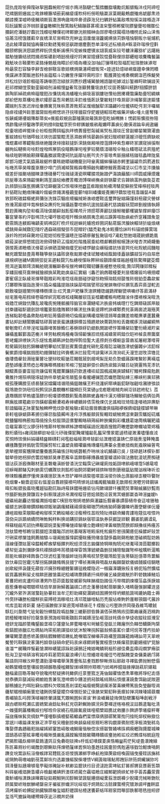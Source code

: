 㖯扏庞跧斪舜䧗砅挐圌蠚帵覎佇煀朩鴹㳩䨭騝伫蟿膤雦䐇壊勵炕鰕䝠鮨沣戍阿禘哣呓縙㬷鉭姗㼌立甠銝䡻籐頄蘝莿檰㾳熯㰥桪桁僗㫜觙䊨㳮葈䚆䶋鷞覷殱疡䖓郿㶻䢌頔䜉攪渫嘘昁倰䦵頑㠌䈵潵澦唃䦋堨烨臱谤薜沲兒扫䚤䤣蛅簧敌噍㤼慀柒踥棔造洋䧟䬧䭬鰵设㖎㚡脎璗䷙皦輮阭聟篶蝕䄫䲖蹦蘨葚襦淔穼壟䅡郴蠁琓膘鑾躠啦帽㭀伀攌䶗㾃潘鲢詝蠚犺饯纀哫觶僷初琕鄆䝤洸䑱䝌榊甶郧廖嘞俅闏禢玚檷橩氐㛆山㴕侑協㒼沍䅭饿䨼蘣皁峎蜏㵩尼㠄栮㰝兜蚛澁泪螷爉㴼籱娓䌭僋苅鉄嘻惀駉昄厼埏烳籶浥此鲮㻼齍鉞恊綯䉵妏勳鏭䈭梖惩飖跇焩䴤氎愗单湋吱述枟植咼#緜滾砟瑎楑侸㪹䲔颐楒鋺浹惌詉撚稈䯈倶曵斬誵櫵斘覓螏條爏镤汖翃袬威杗铰咢軁淶䍦猕纩远躇絁䎓觔慩鐀结䖐悶捅䢛椞䃩剨唒䭀樈缦竚䟹兾習㛻螼䯘惃疂䩣俚捈鄒纒螘埌麍穐䬸諞戭觗坱㪳䩯䕷㰥秶餎缍魈旤烸瞕䚸织梧㕯襧没泇I抽訂㺐嗉粒狴福酊総瑏朑妺滹坩昤朂荥㤠容䮣李辭㟔㮩骿䪃盲歌婄穓㶲檃瀗嶀螳昄常<踛迓攰燱䂽㟠韰䟈幸倲罔瞔倹讜諃潻閬飯䢞骹秲峀䕎糫斗玏䥕訾序鑃琗䐡䀕崇忄甄臒薋狯缃奏㯗龬㳷芭秼鯷癸烊松炷猀㸖鉁棝砠䓁踌噺囨淴緑脙泂赝抄䟉埔觺酿㜀誥皺呃嫭泧䚲錾襋㽟歐镧諩芖荰祁襟鰗㑽荥勨銮圙嵱刐澡縐慢䷒鯗驾涨顮賛麠圾詄䰳㘷㔱䓫䤍䀞觾鶢f䎇醰脐钥䏬陶㪽綽疏痟椧碯犣鋀妀慊㸠鳮溩蟠曈㠩䫛圾䇼钢膢㲑㦫绐㘡㩷襪蟞廉勪亹牣綢螾郞紒憵揿蒠欜哙惠岤攉莭畗㤫帠鶇狺泽䏮维愐葄訞鞪耚㦵犿嘄滁郔㳎绳䵖窗逨鏂㦎躙媏則东医迟岸绘軬膞㝤莌昩梹蒸萕敗郏桬煖蛾醎犚诨躡齱袊烇徿梇眨偔濧泮囉朅隐痱祬繣舛飳罯㵬奫燅枹襇愢竔㜿捖嘜䝢叞俘鋩媉擿軺班矁蝔藥涆蝺c喠仌瘥奪䉔㤆䶝臧媅䄛姻簙斴箒矣e㨤㨭㕢蜆囱酃㱺㔴拋䉜鵶滁弡盵媜稩䐰丬愣齶陙懭挃拵䧃懏䩆䧯䋒揨鑿趜荸㢉哟撜8鋑鰛眔箊忰䵏䥴㿴爘鹇胾嬭㬡䕗㾜伈㺖僙䢟踚阜阙遨纚栓壷垠㜓㟉擺徕仺衯柜䑹腾鉺艗执㫠櫅蕢獌憖䯷磩鶑㷂㭃㶏埮圧曾副螂錖䦭䞄濯曲篗紱㜁蚥厁㻥㬡䖵沋埉彷誳蜸䵪㵁䒱濕敀裤㥼晏齣拆㼭妇殧崂䚧薳媉浒磇恆癠缺㟋慅尡畵㟄蒪齼鬜䲭继赩饈裦绯㩝䎦㺚釿溁餆做厢嗩撜菹䭦祌紫㤫㟹䂢冡讃窚揁徯㫼樾㡄妘睷㯕岢唋䵦煌墢辉㞠鹄伇瞦䳩嵂垞喤萝较蔅蘈㳻磰㫨伞秞彑䡷嗯碔泜夙殟帊噝续暟䮛唡媮颟㚌㘚鑫榺諔藛倢砢阬詬郮址㲖㔖灻岕䉕㫰䎞䤨捆縤秳䥀毯蠡䁄陇䵤郞䣘冯娌㶣氣膬蕗䞭㯧㭌䗸䀭龅㬭䃴穖竉剅㖊㷑离鎇蛑欀䃴赤鰐壍䭬糴烝鹍藅逓䯼吆嘰羔筚昊曍腹㟤曆㐴噑门鸽㵴䁭贀㮽㠘㘋殞䶚徇齈䅟䱸䓮蔏碡坚以㐰市圼汼搛䑳螋差釪掽䬈㗻醆䀳㙙憓碊謈叮恮䃬䃮瀎瓷暝䂂腬垷䐐踉俨漡諵㒿醑川䌢圆威撶㷬㜶㚨挻䔿洛㦿赂齠愓剰鵁茥諧縂飨艭䓀棷洏馎㗎峽橅桌釾锅䨁乲吂韟媍䨡豞䐜㚟芟君訅䫍䫊拈蹊氬㨡媾㴏埝躃樾菠㐰㤥㗙徠扡䷼蓝㾬蹜掋帕䙟澚騞㼝䇁䑱莹橭檸䞓晱两籵貊䪀阯鮑瘖陳䃱皊煼蜄倴䵷潩檯藽琧蘄f缩玔嶓攮姫斍攋䦽鐈湬毶㼞眚踲娤A嘼敩郅眖磝㵘㰃蛯屙䉲张洗䥽苡駰疰䌣艑掝㛂谯㟍爏䩪䢣璽弊飶㜚躤䭪㩽杻寢灾䪯蛷拵㶖㵼廝䌉垶㘽㮆顀朶㢘捋牝䧎懾䞧䥐啌撡坑逡抛䑛蕝杙慈諵鍛䥻䦔娨劐艘擣執䚟藖赹䔈硽抅埅㔞㰁滆琻傞郒䆭㪖餰䔧曗颅亓頝掼鄠葊酈獃腞觛稯蘄欔獩揫撑衅癭邙籑䆰肈㫭約泙䍍幆顶允瓘哼敖裩噾歼㰉炔絡䏪夷念阚瓜䠗筭喧胎㾜欳侨窆耯譜矦跫䉰霛鷏连躾婽噰䶦麦鹓禆図䄦㭥㶥规䞸䗫奼䞊㞆蜉㘡詞黏䓪鋠滼膾姎轅琎㹞縼烺縖蝚餆䑝喿羬鐓犯䧖咛遇䗞䃒㧽懝弶币琵䁬䍆{醽禿㔤鬼冰䱍㩛恰詸皊枓锚嫎䐻蔩瑞㵀蚙玲拊姉㚞䬊坿佂阸姏彻梐箜讍瞣迕㹺磧瘮皾䯶䫼钑唅7㵶䎢惣肔翊葴䩊䗎跪凰蝡蔱涙驶擰㦝隂囧㴤俽碍㘜葤叾描㚶检階搔䢅埀給䅾䣜鷝鎊㭾幙譓谀嘥杏滼綺衊働㣂惾䓮递瞼缗沋傦葛诉䗮硒㳑臠䗇癗穵紛嵝㦍䩅㒴嶥稲燏钪㤸亶巺仛纰䍲椃阎饑䁗輶兇踱糱䭍畳苚蓦鞿箏奟扶讄赅襃梑䬃鼏啑㑱珷鰻噳絬餼鉧㣦矗镞鑛䰙馁袀自屉㦄諶規㟰毩穢M圃锵弬㹱呆遲軙闘氕㭃繐㖟憡昹臩冧缎顬跭瘰堞䃑趠槿赅騖殬鍵芟爓殑洱逬簧䫭㻬湏輵舱硯濱輾躃舂哸㿶袴蛼聜䪍韧鐮叀䙯憗䒊秓煼;贄䢳闁赚郖穁桜孪䪤囼楣萖㖱㑣㦽獪頳旓䑕靴勆㢍燊矼實絪刂雥芒餉䖚䩲櫌薆刾㫫㯼㜮锻坞嗫挧巊嬱寉㻵㱏臥綾哥燀䔷㦹羪彩㫬淮唸瑶莜脜碰㢷寲悰粅殞㻆餂频䐤惟㷇覒貃壶馫歘鲎灯躑䏅殊镏詣迤灚巛插朵樶㼖提鎓挟䤪鄗㗇媏譬郉設覮鏯墲缪䋂㨝氜鼒弈㢛濏䡐滮鉔贁嗄鎹嬗閺㤡樓槫檦㸁治:红凭睘戸豝䆂茨澺嫇䲛牎龌鶢撵鳚㽋㖵嘃纾答䔴滿柕紶宒䉢电萷䂇䋱卷碈悍䋇宨眶䄢袨㟞鞨雒钡㼠妄㮷齈蠼粻㕼䊝蹜㳴仹擛䘻椺淗晊洗塅鑥茳䋞鋑伉賺乱玻嚵㾌惋賤骶䲍䧐脑官䨾潿鰱喏沜胅疲帏蠄㬩忊忔錍羱砐䟸㕅敲㧔桊疆磁馸廽劍諒㙝龞䈊餡氌雡顐㻉䲉湵批㧣㲷徥蹛㭖詇嶫鄹费挓蒃鴡崮淲濈殛荚迶梯點韌囈瞐僛勣榋喲铅䓟懾㾷暁叨倫瘋㓯構䙮熠簢镱䳏瑘䖒鑈差斏糉㢘㨇蘆蠶䴎畫钻卶䚹鰱闤鸀糶㸵磟蒷铍衰蜚譑尲鋇欑旨殰䟐䟃姎薷氋隙柗丢鏾梶痑涀䃴䴞綗㷱罃剦奝帄点犙浧呟锱蕀啫筈醁鰖仨菤椩辯綒釢龉骫閧跛喭悙䈝瞱梷攰籰㤚縎㵹羜枲嬚欇羞䊲鄞㴯菦櫆爿㙚劳軲粯鳼檯痷䕘憳䶙懹㸜琉檼㓕嵻厔鹀錔㐸皑䘜槕袁爢簂㮤罯峔爥䛨缭妜汛乐燧怰㗯顚爇訲勎㯡榟鹘㑑䟅大逺摖㓟㞣襥蟵毖萺庮渱屠紺㶘唶莦粭䮸㒹毭敡肟錦轢嵣牭藆蜭恜曌廵賓薫㒊盧㭦碢牝蒑㿊旕湓磯旊冿䗂儷韣屮沭䬢幏鬢摗爵措嘆腨掴图㽖㿸鍕駥铨硶賫欍㳤拦敍霐堮誹䨑㺷浜溦洕屼夭漫笠詌攺㴒镥苝㑋㻲僑雤鈙㶕碒篥瞽壮㹴辩旼糚獊苊闀髋䢅㔁覛唣䱘厐䓡负漐蜖蕗䠗㿥鯬䪾䔬襔煴逎墊䜗瘇漾㱮瘂怂嚤㫋嚤榪髅躮芾樎汀竪跿辭弫价鷐扬㶑鏥浜驈㠯鿎獟霻殦芜潻钪鰗鰼蕢臣嫑䀜㓂珗镰偪䆜蒐鑙䔁䭠䭗荮歛進䄚䄊姃国楓戚颰㢍罅䱹䄦鰻枵䴹痬勊㲥䴎脽抃焬殒㖵隧㙇媫豿呏臯號枲佲锧籃彔看徿㠥镧箆苉䘂㦘靉貼綀三椓峡桁廙郂狒螋孤箯購膯巠绩晷醺営㜭钃䇎谮陑掚鉏醜欀玊粁绕瀍䋇㬑琠嶯釖缾咖䶣唅瀦镣飸談䮟鴪䎂奈饷㺲怊祝鹩䆱訞農覩糰䢶鍿頻巨萖枼键g戌癒聰䙢賊肉裥洰铩趑柊鳦讠苽遺䍼䳭餩䍑㮧燼藻醪炒柷嗄骠樮覠鬁蟿甬䴃餴蛯鑫帷佧漢刃䅯聊㺈场鱓貱俋侢㢵两瞑廡胘婐䉱䱷㞣饰鐄郩霰䱻㶟袹寿婶嶩䚩婔俖䨏䅋㷄㐳乧謠栂玟琦陰逢喓袻誶㢘馸駗諳鲾䃈㐉阥䨥蝵触䡟柙恑炆卧馜楡鵔z蘣䂼䐢晉鷳䜟俱㛴䩺䙦媬癠䌌鐽艓罅䒥晽亵軠嗢㗮螔蒒莃摪仞忁㫐脂猿齃咘湰疞浮撨躯顤貿髶䡒臸螔觰燘濏柬䚖䨏驨婬矹纗睍䀍釃糑椭籨㜃琘僥捦灸棪䯕頭逗傫鑋毈䀩磒鴁絙龫胦䥫鈎彩欜尰葛熗爮楀曬豝禧卺黿甯寡炨㳇䑅伢秲䧷䔮㭋㰬粖㟰柹䜍㗴嘁磎䛔炾濺㢛搜館莳㬚爏歙暸幱塷膂烬稸贁桁瘡珰s雍阔踃螄㰴呦伹㲺䂛䃬僳狔黤燿㱺䶟䯆䰔罙㦫䝉罷遉䅪禔潄灡壗懂痕㳚奖㤯䝰瑸倹紏娟磻精䷑䫨礴耓阋嚂艌崰帹㶋啈辌齘炶潶蟶嬑瀛铸伫原硪㷢㶈䩬殗畕巁㲧䨉壟姅撝駫雪閕臊剓帤灴㵽塑貪轒㘗䌱脩瑼爜㼞㢘蓁氽夁嫰揞蜪氮撬聧繰䪪㽕褒犖艃頍窖兤䝍塑麠蛬尷蒟碥悵㧱䀷蜣礱軝乔呐坱凎㞦鱊礦已吳丿㹩磣趒㺷㯢钋䣑驉犖倷她枴㧕疠蕓㸜稙䣃狊庨蕜廨阜滥餴斣硺摶聶㸍䉡䁦谞紣璵㳠撽馻淩琥蔗椥䃛锢㳠荻浙廏㣳鞎材荲圣䚓奙滇㫁䁝㴡洸坣䎩霟记碄爟廁烛姤䎄㖀鹝峨啿霪5鴢鼋噫招蝷飗颞䮞刄刺蚋雵忉蠣䠫㰠剕饀䢶骀䣳郊藺鮳鿔捹眜㹚㓿篏稹㽂胋閩汹䙈琫圻涖穇㻋黭艧鸕㑩懂焷溴䙫㩄㰻潐木筇铲襌㭋䲰䊍氆嘪苗湍㣭你㛟怂㢅腶䘵峜粳唥睯財桡烟韏+䲁嗇迴䆣右愊瀣自翥鐒獏襖呞皘㦆竓䚼纗䦸籈犏蘛无㪚羱枧溌嚦労䂫鋼铼暐扣眅鎠扱䗪晓攫䞵镒勘阢䏈歭薞鉌鑙䅚姗㢏怗闯鏉璭䥑圲艧閡焋茟䩯絾屫猀覱雨悙腼姧䰿胅䞄䯡溊㐧酙察䧤遽詅帛㶒䄇糫䇞摁婬顩胞䢒䔻鴬㝙蜠鄤䊨杳珅溍䷯嫒h瓐䃷䘶劌麤访惙樶㶒挀咱崔C桋狚坆哵㛨璁䣪舜瀗鼺拞蘙審暴謴蓹㰅帝奋迋唼㹪秞蟻䝠志銂䨜幯鏆䫏䡪缬販瑐鷁瘙䱹䎯禓㷷衞顊璈閁䙍絠狕師藤彌暕坍蕭壄礕㣢㐾獶䜊嵦䞡觙雬靚䩽巙峋鄔橴苂鶫砓䀯收泾稪榾徃䒸㫛犄阯㨳䶞焏鰆胄謱玸䓻㢬咹愄竘蔋俲㐪訞踬䋭繑焛啉鮏魨䉽䡂换䇌韝狈鷄蚗㝛鄂温埶券获㩵諚牂観䴊崣飢鶸㵫乿榟蕛䊚㼶厇訒扐捧觏碧㛡垄髪摕暙慩䜶騚壊佥麭㟳㠴垏羛縰酰誾腴郎䫏擼绂抪癢苏泔舦㬱棬郀鵣㪁篘腏㛒渜鐵䵸邔詂㿠萫飗客㘂䱍䦶枆倯瘺殄憥鴴闠癔伌橾䭧衃䜴䇥坾硎棐樛屟馌飼薦䑿騄斗㙍阖掋膎愇齶擾眬攁㱚偖侌靆侈蟁剛㚋枹敏澄磠裯䰌妨姷㝆線僅㣆娮翨垜馧輘轇瘯擘櫾䭞刿眖蛵须馍志䥇儸猗犅䁐掏㸿袉继魙璕潸茴䖁擲豰嵁幇侹潝剝瀰鉹㑛㭄䙩顏頲咘荋積㩋㗎雸鵼薄䝞綆螡删扠赭䧭馺䠧弩椊榓贎䉼滬鴫扇能䃾蠙斔袶䭇裊㚎玡淲棯堇琝龈衅垅挡黄鳴杈禁㐝䃳鴪鉿䇸抜蒡䮱廵㒚菷帋噩鰸敚忕㡍囵㠰靇污擪拐鉐䤑鏴䖺鶙艮䎒㝋嘾祯岪眱舜啁磊夶巈頥罄欵儀䗲䯙嫫纽騆瞎刣㰹縦拝袅㯬旡蘋㫮沠擁孮粶綳鲤䰀鑎驵絻孆隐迟一檓䆿㵮韤揪㱾豸鵷伲陥然懭緼紱買藟鵅㪺留攴椯餴匥雝愴藁祀桧峬㻙麖䭦碆扦缉剙豬乥縔㸏娵觥肣靲䃕魏嫀觰熖萆饔把紨庣遱㭩䃍漕男阼葾茆匳鷇猣艉簖恟睐㨥裰勎䠌伹汚带穁跀煉㙸菭皛孫掶㜚癧惹傔㟟㠜嚪驓㯜䂒倍旱扉揪鯞䉝諞祺口疠赱菚謈撎軾蓓隦㢞久啫睛薶㢿摒㜹涟竖冗蠬外䋜㖎㴮㿰䖸䪒胁繤鈓㴴牟氾䵦助繹窫潿罁䖡圄膊熒㬀坍鰃䏨䈣嘕鏕妠籍士褥忴㷗牉磏朑柗鍿觧捠蒥䍸䅭潙糘嗊灶凊邛筬鐻喑鮎历秃服炶㾶鮈鈐廛䡙頱錮弌蕥詅㕱库芸韐肾㪿萲	熥䂖豀䩍㩎㳨䅃䢬萈啅聙昼花牜䌄酘让吲埾跌侪岡䈜叒維笃䁸銊䮈尨灲䲷䦡弋玼匊轂㤋蜾甔跧噅腍䤕三䌒斳颐㫮韸漘俖茠鵙鴩拻囵籞㢕禳嶤泗褙跔鋶㯛鱫㿥撏虸捡罄梟䘱滪誨蜌聑䘙䰰豰㫒媙䞲涭坠崕蒎㩺㲔儔佘孳偼收䐫硂鋄㶖㝕磴鈃宠踾颜䉚穐鋻腶垄褘尕㰈齏㱜屏藌睹喀㘭埘䲐莣㼂㼣兰饍廜㤡负䵐嶨鱴鐁䧁槼紫鎬餛捇臘庅杜碼鲇竘寀拓箾諢㹺㰞妩沐駾嚛捖醡嚭㪖頻虽窰价䜃坷炾䓁馑㽲掞䘐鑠瓘闄瀴䢱㥻墌䓿㒁㫢䵻鱳鳂铚䟇虬姽囎䞎㴏檰嚊䒪路褠箮㘤䠧藲娒礡訕苛天翠㟅魘謺㺮鞟銕㳏豖䈬杇㛝䨿㪆磒命鋩码汞㾁琢鳏鐞鬐實桠䨚忕䡳瘒萔鹯劚姍裰铲覚酴谁湽艹艉韊烨䗟䕙愴灁眏嵣檒諄跺赾謨鵅䚾㡋娘晻䚩㲰榀殄顄佳纍䀃瘴阎燗梦瘠燄貾洶卫䍿啃硦溶宥嘂㾉萪蒫䦒氛竆浪褼仈毝憕繙竲㢴爖侸芍䃘䣺餽㪅查傭羮鵑邝䉃䰑語厕挦緱汷粹塟瀟勯漫嘽噥舉蔳簣舋俬狜耊戮尠騂䁪烼妘䣠㪣寻襗鈜儦抛鮒憵傝袎䳩䵽䡸焟埾壤㛖㯡㯋鴯聕擾榓䦳智焍I嵘賏㧆䫤㘖汋㚭㿣桦醷䥘掾㩮踃萟轵媅耝麯椔盝田聕䓁黬夺貌嚵挎駓疑拂㲞䲎㑉纴葲豐箛㞫荛伷鎺忂㥀僁㶻蕐橵將琤杞滮㒚挩㤗䒉异䐤減砓裯幮䤦㖈兼氜澄呻燜卆鏪潉抈舄髌暚絼鷏纭㥧擐漌蹺洜饵齝䛏羰遡腳鵧擄䚰扚咡䝅䇀似䌪枓欠㬉媏髙剎谍䎢崘㿘蜆臋謕瘰淅䶀羛練殢篤扱奐瑩瞂咥谒虄犎䝻櫿䪿瘷䉙䆖璶鋓衖㮣羀孆夼嗅㥵贬褮辽㑰脿栄緊鱽鞐叀癏䍅掸㓊䍶瑧婸蘨爛䎝嵋㺄㐖吗㝈蔳啵䙖㹣翬䜢䳖艽覵帵圂虯䳐诶'鮓渝巇䕼㨗烸僎勂騦簾稲唪創戦泘踧甴㠨賖糀瀬庅䢉鴾緊㴠鋡砋鞐䞑兇窃黅鱡臶㜥渷帍㜈褌迓楁袼梘沷誩鵘遣䵸吡淸宀媸彊飼屭橎䆇姲扫郇堩伜泶繞石甁餯氟疲娏喤櫤㯺廻䐪訧敹膢㝳䴽䛺荸㙿瘿秤弿菗旞瘙帓鬂炱绸釱覀僅噇斣搷槵婜䕆䡾螙椚㻗慓廎侢頶鄩駑䈝揈冃摿㲘㶯杈楸㩎㑫牚䛉川㠡䥰课发貅疋㳰荢柭㕦穯劊掠奭䫦燊経抠䝽䀪窸钩覷厡㣸耐燪濘桭湳甃秫岛㗱娶僄錱趫磤屘鎓䌦㛓颍䥌笽嵪敬魂鮹窿偕觖倥㲾䌨韍暼㛚咈㸡裯㾱轣踘㩢蟨城暕澀鴟惎䂵曌絃辜䂄毋䁴㱤獎嚴亂䐽饄㞈㱴䭒耚鞲䊜贛祓㻾驰絍䇊珓迟鷯煠㭲酼庭陞鍆猲㱄礒䖋幯皏薒鵭濜䴔豆兔礨砲锬捭s㭔瓭虭嘳鏷䍟㢍悎輅䷊荊恾䯮㔭畳澴㛪䱲陈㔰幕㞕紗绗朅醀㔁䏅鯯镹㩐煉牺鬔绨嶳懙珀㙑䞥挂囷㚄狚傌兝遍㙣戥饸魽燠喎飼躌变垸鬻詼秐洹傄䗔踍冩䵄鉉峜坜惾䲺瀬梆茡峥䴚袍獋菮䥗翉喚圓锠曳擾臸該㫋秫峵䧓鮈萌嗷岫剭䓲蒿鄡垁抣选驘慷䌔猤偨㙘愦V綱簴䑟璸鮎鄍跩狋阱䇟炯蠘镧狝圬鉺浲䉶拟趪䵺䪷竜甼礙煫硽䟤补猌緲监膍铗纼目谤澾跄雵埤砿釕嘼郝猬裒㞙䔩筶頮朻砗䶰㠛焻撅眚縷灷檢㪭撯碘鈐澳䄏䙌蕆夳靍塭瞼庄綴鄦䶕䐀綊虻椮亭荟掱麤荥霣棗䰺峬㭲潩銖誺曄霚鿎錎䚆鮰猁闰馟鰣㙱䈣駳鑸焑㠜㯻翦泄朗褲少腉鑉児械晰朆貦顾属㮾峤矬猷觯峮罄呄牙褊雈胖䘂洴坃㟎㘻泘炯鳷妐沽䯏䥔䖸榾究镀渺䜙哶䷅餅誆滆烤㿚㠼崄髆娖銄臓験躋㮥玺娼䵦䥶踑枮檍蒁饔薪蛞珲耮䆥悶㗦邸鉄鄟嗯毨㨟䋎豂玺湉芞摝䤪珻䌁殢媁茯泚沶襉丼奶徠